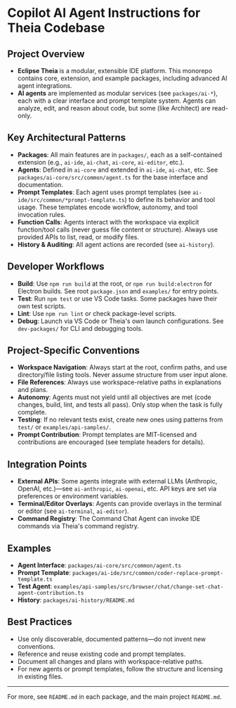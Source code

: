 # Copilot AI Agent Instructions for Theia Codebase

## Project Overview
- **Eclipse Theia** is a modular, extensible IDE platform. This monorepo contains core, extension, and example packages, including advanced AI agent integrations.
- **AI agents** are implemented as modular services (see `packages/ai-*`), each with a clear interface and prompt template system. Agents can analyze, edit, and reason about code, but some (like Architect) are read-only.

## Key Architectural Patterns
- **Packages**: All main features are in `packages/`, each as a self-contained extension (e.g., `ai-ide`, `ai-chat`, `ai-core`, `ai-editor`, etc.).
- **Agents**: Defined in `ai-core` and extended in `ai-ide`, `ai-chat`, etc. See `packages/ai-core/src/common/agent.ts` for the base interface and documentation.
- **Prompt Templates**: Each agent uses prompt templates (see `ai-ide/src/common/*prompt-template.ts`) to define its behavior and tool usage. These templates encode workflow, autonomy, and tool invocation rules.
- **Function Calls**: Agents interact with the workspace via explicit function/tool calls (never guess file content or structure). Always use provided APIs to list, read, or modify files.
- **History & Auditing**: All agent actions are recorded (see `ai-history`).

## Developer Workflows
- **Build**: Use `npm run build` at the root, or `npm run build:electron` for Electron builds. See root `package.json` and `examples/` for entry points.
- **Test**: Run `npm test` or use VS Code tasks. Some packages have their own test scripts.
- **Lint**: Use `npm run lint` or check package-level scripts.
- **Debug**: Launch via VS Code or Theia's own launch configurations. See `dev-packages/` for CLI and debugging tools.

## Project-Specific Conventions
- **Workspace Navigation**: Always start at the root, confirm paths, and use directory/file listing tools. Never assume structure from user input alone.
- **File References**: Always use workspace-relative paths in explanations and plans.
- **Autonomy**: Agents must not yield until all objectives are met (code changes, build, lint, and tests all pass). Only stop when the task is fully complete.
- **Testing**: If no relevant tests exist, create new ones using patterns from `test/` or `examples/api-samples/`.
- **Prompt Contribution**: Prompt templates are MIT-licensed and contributions are encouraged (see template headers for details).

## Integration Points
- **External APIs**: Some agents integrate with external LLMs (Anthropic, OpenAI, etc.)—see `ai-anthropic`, `ai-openai`, etc. API keys are set via preferences or environment variables.
- **Terminal/Editor Overlays**: Agents can provide overlays in the terminal or editor (see `ai-terminal`, `ai-editor`).
- **Command Registry**: The Command Chat Agent can invoke IDE commands via Theia's command registry.

## Examples
- **Agent Interface**: `packages/ai-core/src/common/agent.ts`
- **Prompt Template**: `packages/ai-ide/src/common/coder-replace-prompt-template.ts`
- **Test Agent**: `examples/api-samples/src/browser/chat/change-set-chat-agent-contribution.ts`
- **History**: `packages/ai-history/README.md`

## Best Practices
- Use only discoverable, documented patterns—do not invent new conventions.
- Reference and reuse existing code and prompt templates.
- Document all changes and plans with workspace-relative paths.
- For new agents or prompt templates, follow the structure and licensing in existing files.

---
For more, see `README.md` in each package, and the main project `README.md`.
